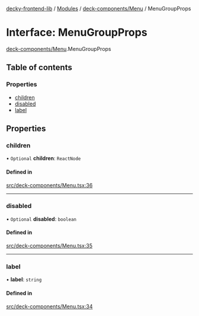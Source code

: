 [decky-frontend-lib](../README.md) / [Modules](../modules.md) / [deck-components/Menu](../modules/deck_components_Menu.md) / MenuGroupProps

# Interface: MenuGroupProps

[deck-components/Menu](../modules/deck_components_Menu.md).MenuGroupProps

## Table of contents

### Properties

- [children](deck_components_Menu.MenuGroupProps.md#children)
- [disabled](deck_components_Menu.MenuGroupProps.md#disabled)
- [label](deck_components_Menu.MenuGroupProps.md#label)

## Properties

### children

• `Optional` **children**: `ReactNode`

#### Defined in

[src/deck-components/Menu.tsx:36](https://github.com/SteamDeckHomebrew/decky-frontend-lib/blob/88f245d/src/deck-components/Menu.tsx#L36)

___

### disabled

• `Optional` **disabled**: `boolean`

#### Defined in

[src/deck-components/Menu.tsx:35](https://github.com/SteamDeckHomebrew/decky-frontend-lib/blob/88f245d/src/deck-components/Menu.tsx#L35)

___

### label

• **label**: `string`

#### Defined in

[src/deck-components/Menu.tsx:34](https://github.com/SteamDeckHomebrew/decky-frontend-lib/blob/88f245d/src/deck-components/Menu.tsx#L34)
